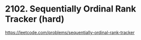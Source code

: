 # 2102. Sequentially Ordinal Rank Tracker (hard)

https://leetcode.com/problems/sequentially-ordinal-rank-tracker
